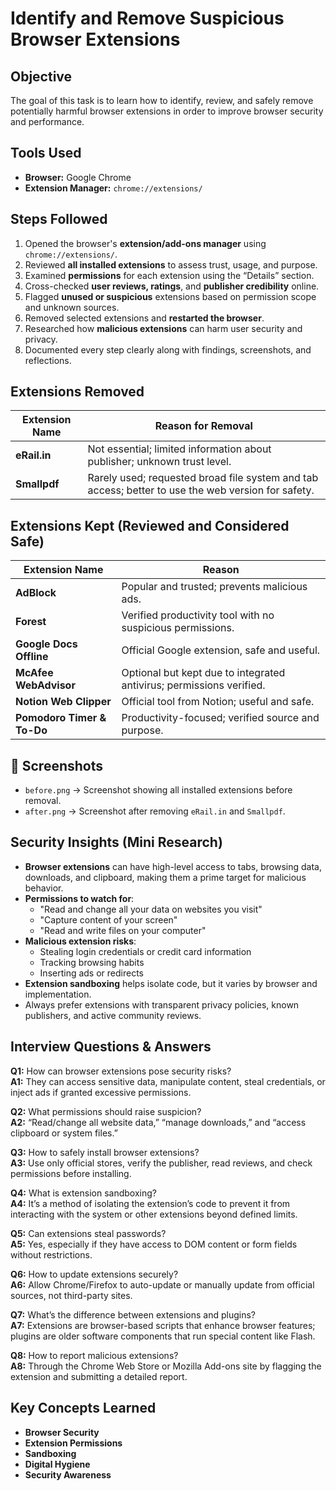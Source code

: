# Identify and Remove Suspicious Browser Extensions

##  Objective

The goal of this task is to learn how to identify, review, and safely remove potentially harmful browser extensions in order to improve browser security and performance.


##  Tools Used

- **Browser:** Google Chrome
- **Extension Manager:** `chrome://extensions/`


##  Steps Followed

1. Opened the browser's **extension/add-ons manager** using `chrome://extensions/`.
2. Reviewed **all installed extensions** to assess trust, usage, and purpose.
3. Examined **permissions** for each extension using the “Details” section.
4. Cross-checked **user reviews, ratings**, and **publisher credibility** online.
5. Flagged **unused or suspicious** extensions based on permission scope and unknown sources.
6. Removed selected extensions and **restarted the browser**.
7. Researched how **malicious extensions** can harm user security and privacy.
8. Documented every step clearly along with findings, screenshots, and reflections.


##  Extensions Removed

| Extension Name | Reason for Removal |
|----------------|--------------------|
| **eRail.in**   | Not essential; limited information about publisher; unknown trust level. |
| **Smallpdf**   | Rarely used; requested broad file system and tab access; better to use the web version for safety. |


## Extensions Kept (Reviewed and Considered Safe)

| Extension Name               | Reason |
|------------------------------|--------|
| **AdBlock**                  | Popular and trusted; prevents malicious ads. |
| **Forest**                   | Verified productivity tool with no suspicious permissions. |
| **Google Docs Offline**      | Official Google extension, safe and useful. |
| **McAfee WebAdvisor**        | Optional but kept due to integrated antivirus; permissions verified. |
| **Notion Web Clipper**       | Official tool from Notion; useful and safe. |
| **Pomodoro Timer & To-Do**   | Productivity-focused; verified source and purpose. |


## 📸 Screenshots

- `before.png` → Screenshot showing all installed extensions before removal.
- `after.png` → Screenshot after removing `eRail.in` and `Smallpdf`.

##  Security Insights (Mini Research)

- **Browser extensions** can have high-level access to tabs, browsing data, downloads, and clipboard, making them a prime target for malicious behavior.
- **Permissions to watch for**:
  - "Read and change all your data on websites you visit"
  - "Capture content of your screen"
  - "Read and write files on your computer"
- **Malicious extension risks**:
  - Stealing login credentials or credit card information
  - Tracking browsing habits
  - Inserting ads or redirects
- **Extension sandboxing** helps isolate code, but it varies by browser and implementation.
- Always prefer extensions with transparent privacy policies, known publishers, and active community reviews.

## Interview Questions & Answers

**Q1:** How can browser extensions pose security risks?  
**A1:** They can access sensitive data, manipulate content, steal credentials, or inject ads if granted excessive permissions.

**Q2:** What permissions should raise suspicion?  
**A2:** “Read/change all website data,” “manage downloads,” and “access clipboard or system files.”

**Q3:** How to safely install browser extensions?  
**A3:** Use only official stores, verify the publisher, read reviews, and check permissions before installing.

**Q4:** What is extension sandboxing?  
**A4:** It’s a method of isolating the extension’s code to prevent it from interacting with the system or other extensions beyond defined limits.

**Q5:** Can extensions steal passwords?  
**A5:** Yes, especially if they have access to DOM content or form fields without restrictions.

**Q6:** How to update extensions securely?  
**A6:** Allow Chrome/Firefox to auto-update or manually update from official sources, not third-party sites.

**Q7:** What’s the difference between extensions and plugins?  
**A7:** Extensions are browser-based scripts that enhance browser features; plugins are older software components that run special content like Flash.

**Q8:** How to report malicious extensions?  
**A8:** Through the Chrome Web Store or Mozilla Add-ons site by flagging the extension and submitting a detailed report.

##  Key Concepts Learned

- **Browser Security**
- **Extension Permissions**
- **Sandboxing**
- **Digital Hygiene**
- **Security Awareness**
